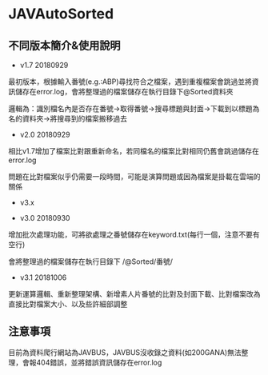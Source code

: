 # JAVAutoSorted

## 不同版本簡介&使用說明
* v1.7 20180929

最初版本，根據輸入番號(e.g.:ABP)尋找符合之檔案，遇到重複檔案會跳過並將資訊儲存在error.log，會將整理過的檔案儲存在執行目錄下@Sorted資料夾

邏輯為：識別檔名內是否存在番號→取得番號→搜尋標題與封面→下載到以標題為名的資料夾→將搜尋到的檔案搬移過去

* v2.0 20180929

相比v1.7增加了檔案比對跟重新命名，若同檔名的檔案比對相同仍舊會跳過儲存在error.log

問題在比對檔案似乎仍需要一段時間，可能是演算問題或因為檔案是掛載在雲端的關係

* v3.x

- v3.0 20180930

增加批次處理功能，可將欲處理之番號儲存在keyword.txt(每行一個，注意不要有空行)

會將整理過的檔案儲存在執行目錄下 /@Sorted/番號/ 

- v3.1 20181006

更新運算邏輯、重新整理架構、新增素人片番號的比對及封面下載、比對檔案改為直接比對檔案大小、以及些許細部調整

## 注意事項

目前為資料爬行網站為JAVBUS，JAVBUS沒收錄之資料(如200GANA)無法整理，會報404錯誤，並將錯誤資訊儲存在error.log
